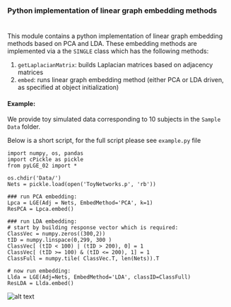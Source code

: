 ### Python implementation of linear graph embedding methods
#
# 
# 
#

This module contains a python implementation of linear graph embedding methods based on PCA and LDA.
These embedding methods are implemented via a the `SINGLE` class which has the following methods:

1. `getLaplacianMatrix`: builds Laplacian matrices based on adjacency matrices
2. `embed`: runs linear graph embedding method (either PCA or LDA driven, as specified at object initialization)

#### Example:
We provide toy simulated data corresponding to 10 subjects in the `Sample Data` folder. 

Below is a short script, for the full script please see `example.py` file 

```
import numpy, os, pandas
import cPickle as pickle
from pyLGE_02 import *

os.chdir('Data/')
Nets = pickle.load(open('ToyNetworks.p', 'rb'))

### run PCA embedding:
Lpca = LGE(Adj = Nets, EmbedMethod='PCA', k=1)
ResPCA = Lpca.embed()

### run LDA embedding:
# start by building response vector which is required:
ClassVec = numpy.zeros((300,2))
tID = numpy.linspace(0,299, 300 )
ClassVec[ (tID < 100) | (tID > 200), 0] = 1
ClassVec[ (tID >= 100) & (tID <= 200), 1] = 1
ClassFull = numpy.tile( ClassVec.T, len(Nets)).T

# now run embedding:
Llda = LGE(Adj=Nets, EmbedMethod='LDA', classID=ClassFull) 
ResLDA = Llda.embed()
```

![alt text](https://raw.githubusercontent.com/piomonti/pyLGE/blob/master/ExampleFig.png "")
